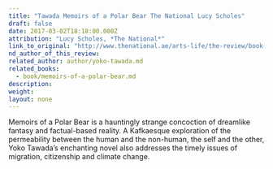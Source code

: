 ```yaml
---
title: "Tawada Memoirs of a Polar Bear The National Lucy Scholes"
draft: false
date: 2017-03-02T18:18:00.000Z
attribution: "Lucy Scholes, *The National*"
link_to_original: "http://www.thenational.ae/arts-life/the-review/book-review-yoko-tawadas-memoirs-of-a-polar-bear-bears-witness-to-humanity"
nd_author_of_this_review:
related_author: author/yoko-tawada.md
related_books:
  - book/memoirs-of-a-polar-bear.md
description:
weight:
layout: none
---
```

Memoirs of a Polar Bear is a hauntingly strange concoction of dreamlike fantasy and factual­-based reality. A Kafkaesque exploration of the permeability between the human and the non-human, the self and the other, Yoko Tawada’s enchanting novel also addresses the timely issues of migration, citizenship and climate change.

